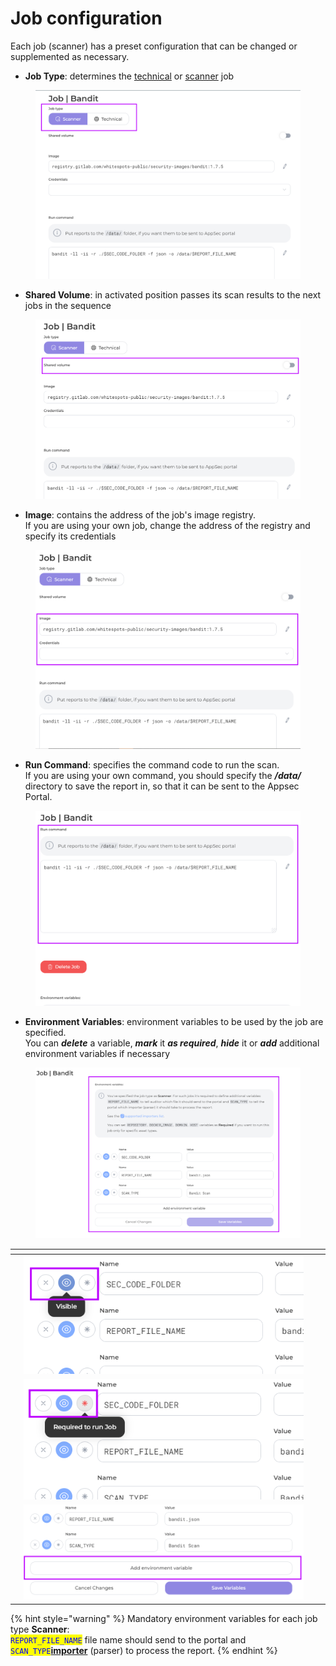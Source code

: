 # Job configuration

Each job (scanner) has a preset configuration that can be changed or supplemented as necessary.



* **Job Type**:  determines the [technical](technical-jobs.md) or [scanner](scanner-jobs.md) job

<figure><img src="../../../.gitbook/assets/job conf1.png" alt=""><figcaption></figcaption></figure>



* **Shared Volume**: in activated position passes its scan results to the next jobs in the sequence

<figure><img src="../../../.gitbook/assets/job conf 2.png" alt=""><figcaption></figcaption></figure>

* **Image**: contains the address of the job's image registry. \
  If you are using your own job, change the address of the registry and specify its credentials

<figure><img src="../../../.gitbook/assets/job conf 3.png" alt=""><figcaption></figcaption></figure>

* **Run Command**: specifies the command code to run the scan. \
  If you are using your own command, you should specify the _**/data/**_ directory to save the report in, so that it can be sent to the Appsec Portal.

<figure><img src="../../../.gitbook/assets/job config 3.png" alt=""><figcaption></figcaption></figure>

* **Environment Variables**: environment variables to be used by the job are specified. \
  You can _**delete**_ a variable, _**mark**_ it _**as required**_, _**hide**_ it or _**add**_ additional environment variables if necessary

<figure><img src="../../../.gitbook/assets/job conf 4.png" alt=""><figcaption></figcaption></figure>

<table data-view="cards"><thead><tr><th></th><th></th><th></th><th data-hidden data-card-cover data-type="files"></th></tr></thead><tbody><tr><td></td><td><img src="../../../.gitbook/assets/image (14).png" alt="" data-size="original"></td><td></td><td></td></tr><tr><td></td><td><img src="../../../.gitbook/assets/image (15).png" alt="" data-size="original"></td><td></td><td></td></tr><tr><td></td><td><img src="../../../.gitbook/assets/image (17).png" alt="" data-size="original"></td><td></td><td></td></tr></tbody></table>

{% hint style="warning" %}
Mandatory environment variables for each job type **Scanner**:\
<mark style="color:blue;">`REPORT_FILE_NAME`</mark> file name should send to the portal and \
<mark style="color:blue;">`SCAN_TYPE`</mark>[**importer**](../../../appsec-portal/scanners/) (parser)  to process the report.
{% endhint %}
